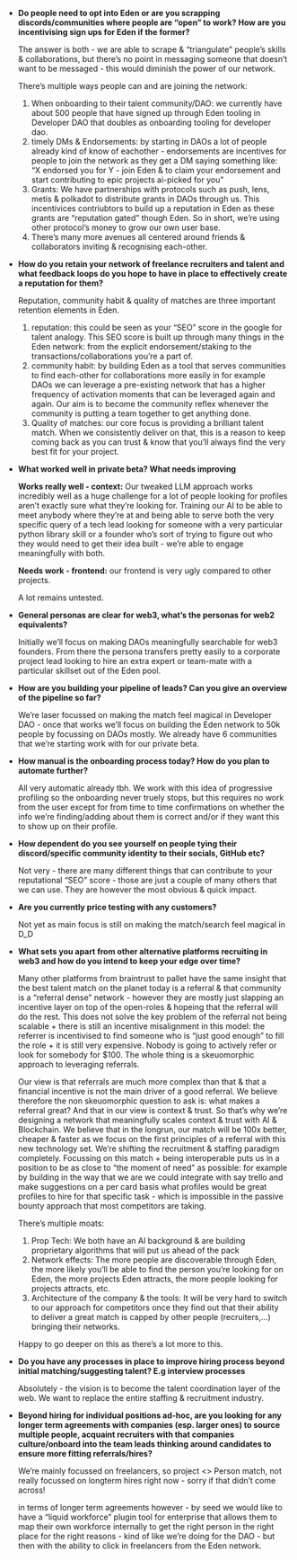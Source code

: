 - **Do people need to opt into Eden or are you scrapping discords/communities where people are “open” to work? How are you incentivising sign ups for Eden if the former?**
    
    The answer is both - we are able to scrape & “triangulate” people’s skills & collaborations, but there’s no point in messaging someone that doesn’t want to be messaged - this would diminish the power of our network.
    
    There’s multiple ways people can and are joining the network:
    
    1. When onboarding to their talent community/DAO: we currently have about 500 people that have signed up through Eden tooling in Developer DAO that doubles as onboarding tooling for developer dao.
    2. timely DMs & Endorsements: by starting in DAOs a lot of people already kind of know of eachother - endorsements are incentives for people to join the network as they get a DM saying something like: “X endorsed you for Y - join Eden & to claim your endorsement and start contributing to epic projects ai-picked for you”
    3. Grants: We have partnerships with protocols such as push, lens, metis & polkadot to distribute grants in DAOs through us. This incentivices contriubtors to build up a reputation in Eden as these grants are “reputation gated” though Eden. So in short, we’re using other protocol’s money to grow our own user base.
    4. There’s many more avenues all centered around friends & collaborators inviting & recognising each-other.
    
- **How do you retain your network of freelance recruiters and talent and what feedback loops do you hope to have in place to effectively create a reputation for them?**
    
    Reputation, community habit & quality of matches are three important retention elements in Eden.
    
    1. reputation: this could be seen as your “SEO” score in the google for talent analogy. This SEO score is built up through many things in the Eden network: from the explicit endorsement/staking to the transactions/collaborations you’re a part of.
    2. community habit: by building Eden as a tool that serves communities to find each-other for collaborations more easily in for example DAOs we can leverage a pre-existing network that has a higher frequency of activation moments that can be leveraged again and again. Our aim is to become the community reflex whenever the community is putting a team together to get anything done.
    3. Quality of matches: our core focus is providing a brilliant talent match. When we consistently deliver on that, this is a reason to keep coming back as you can trust & know that you’ll always find the very best fit for your project.
- **What worked well in private beta? What needs improving**
    
    **Works really well - context:** Our tweaked LLM approach works incredibly well as a huge challenge for a lot of people looking for profiles aren’t exactly sure what they’re looking for. Training our AI to be able to meet anybody where they’re at and being able to serve both the very specific query of a tech lead looking for someone with a very particular python library skill or a founder who’s sort of trying to figure out who they would need to get their idea built - we’re able to engage meaningfully with both.
    
    **Needs work - frontend:** our frontend is very ugly compared to other projects.
    
    A lot remains untested.
    
- **General personas are clear for web3, what’s the personas for web2 equivalents?**
    
    Initially we’ll focus on making DAOs meaningfully searchable for web3 founders. From there the persona transfers pretty easily to a corporate project lead looking to hire an extra expert or team-mate with a particular skillset out of the Eden pool.
    
- **How are you building your pipeline of leads? Can you give an overview of the pipeline so far?**
    
    We’re laser focussed on making the match feel magical in Developer DAO - once that works we’ll focus on building the Eden network to 50k people by focussing on DAOs mostly. We already have 6 communities that we’re starting work with for our private beta.
    
- **How manual is the onboarding process today? How do you plan to automate further?**
    
    All very automatic already tbh. We work with this idea of progressive profiling so the onboarding never truely stops, but this requires no work from the user except for from time to time confirmations on whether the info we’re finding/adding about them is correct and/or if they want this to show up on their profile.
    
- **How dependent do you see yourself on people tying their discord/specific community identity to their socials, GitHub etc?**
    
    Not very - there are many different things that can contribute to your reputational “SEO” score - those are just a couple of many others that we can use. They are however the most obvious & quick impact.
    
- **Are you currently price testing with any customers?**
    
    Not yet as main focus is still on making the match/search feel magical in D_D
    
- **What sets you apart from other alternative platforms recruiting in web3 and how do you intend to keep your edge over time?**
    
    Many other platforms from braintrust to pallet have the same insight that the best talent match on the planet today is a referral & that community is a “referral dense” network - however they are mostly just slapping an incentive layer on top of the open-roles & hopeing that the referral will do the rest. This does not solve the key problem of the referral not being scalable + there is still an incentive misalignment in this model: the referrer is incentivised to find someone who is “just good enough” to fill the role + it is still very expensive. Nobody is going to actively refer or look for somebody for $100. The whole thing is a skeuomorphic approach to leveraging referrals.
    
      
    
    Our view is that referrals are much more complex than that & that a financial incentive is not the main driver of a good referral. We believe therefore the non skeuomorphic question to ask is: what makes a referral great? And that in our view is context & trust. So that’s why we’re designing a network that meaningfully scales context & trust with AI & Blockchain. We believe that in the longrun, our match will be 100x better, cheaper & faster as we focus on the first principles of a referral with this new technology set. We’re shifting the recruitment & staffing paradigm completely. Focussing on this match + being interoperable puts us in a position to be as close to “the moment of need” as possible: for example by building in the way that we are we could integrate with say trello and make suggestions on a per card basis what profiles would be great profiles to hire for that specific task - which is impossible in the passive bounty approach that most competitors are taking.  
      
    There’s multiple moats:  
    
    1. Prop Tech: We both have an AI background & are building proprietary algorithms that will put us ahead of the pack
    2. Network effects: The more people are discoverable through Eden, the more likely you’ll be able to find the person you’re looking for on Eden, the more projects Eden attracts, the more people looking for projects attracts, etc.
    3. Architecture of the company & the tools: It will be very hard to switch to our approach for competitors once they find out that their ability to deliver a great match is capped by other people (recruiters,…) bringing their networks.
    
    Happy to go deeper on this as there’s a lot more to this.
    
- **Do you have any processes in place to improve hiring process beyond initial matching/suggesting talent? E.g interview processes**
    
    Absolutely - the vision is to become the talent coordination layer of the web. We want to replace the entire staffing & recruitment industry.
    
- **Beyond hiring for individual positions ad-hoc, are you looking for any longer term agreements with companies (esp. larger ones) to source multiple people, acquaint recruiters with that companies culture/onboard into the team leads thinking around candidates to ensure more fitting referrals/hires?**
    
    We’re mainly focussed on freelancers, so project <> Person match, not really focussed on longterm hires right now - sorry if that didn’t come across!
    
    in terms of longer term agreements however - by seed we would like to have a “liquid workforce” plugin tool for enterprise that allows them to map their own workforce internally to get the right person in the right place for the right reasons - kind of like we’re doing for the DAO - but then with the ability to click in freelancers from the Eden network.